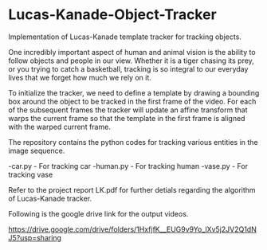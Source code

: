 # Lucas-Kanade-Object-Tracker
Implementation of Lucas-Kanade template tracker for tracking objects.

One incredibly important aspect of human and animal vision is the ability to follow objects and
people in our view. Whether it is a tiger chasing its prey, or you trying to catch a basketball,
tracking is so integral to our everyday lives that we forget how much we rely on it.

To initialize the tracker, we need to define a template by drawing a bounding box around the object
to be tracked in the first frame of the video. For each of the subsequent frames the tracker will
update an affine transform that warps the current frame so that the template in the first frame is
aligned with the warped current frame.

The repository contains the python codes for tracking various entities in the image sequence.

-car.py - For tracking car
-human.py - For tracking human
-vase.py - For tracking vase

Refer to the project report LK.pdf for further detials regarding the algorithm of Lucas-Kanade tracker. 

Following is the google drive link for the output videos.

https://drive.google.com/drive/folders/1HxfjfK__EUG9v9Yo_lXv5j2JV2Q1dNJ5?usp=sharing
